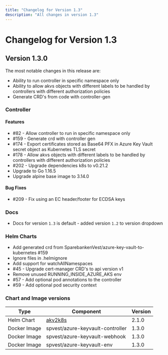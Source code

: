 ```yaml
---
title: "Changelog for Version 1.3"
description: "All changes in version 1.3"
---
```


# Changelog for Version 1.3

## Version 1.3.0

The most notable changes in this release are:

* Ability to run controller in specific namespace only
* Ability to allow akvs objects with different labels to be handled by controllers with different authorization policies
* Generate CRD's from code with controller-gen


### Controller

#### Features

* #82 - Allow controller to run in specific namespace only
* #159 - Generate crd with controller gen
* #174 - Export certificates stored as Base64 PFX in Azure Key Vault secret object as Kubernetes TLS secret
* #178 - Allow akvs objects with different labels to be handled by controllers with different authorization policies
* #202 - Upgrade dependencies k8s to v0.21.2
* Upgrade to Go 1.16.5
* Upgrade alpine base image to 3.14.0

#### Bug Fixes

* #209 - Fix using an EC header/footer for ECDSA keys


### Docs

* Docs for version `1.3` is default - added version `1.2` to version dropdown

### Helm Charts

* Add generated crd from SparebankenVest/azure-key-vault-to-kubernetes #159
* Ignore files in .helmignore
* Add support for watchAllNamespaces
* #45 - Upgrade cert-manager CRD's to api version v1
* Remove unused RUNNING_INSIDE_AZURE_AKS env
* #57 - Add optional pod annotations to the controller
* #59 - Add optional pod security context

### Chart and Image versions

| Type         | Component                                                                                   | Version |
| ------------ | ------------------------------------------------------------------------------------------- | ------- |
| Helm Chart   | [akv2k8s](https://github.com/SparebankenVest/public-helm-charts/tree/master/stable/akv2k8s) | 2.1.0   |
| Docker Image | spvest/azure-keyvault-controller                                                            | 1.3.0   |
| Docker Image | spvest/azure-keyvault-webhook                                                               | 1.3.0   |
| Docker Image | spvest/azure-keyvault-env                                                                   | 1.3.0   |
